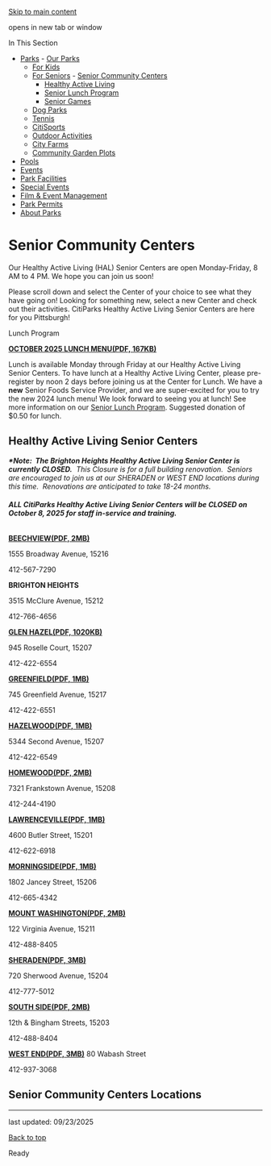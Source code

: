 [Skip to main content](https://www.pittsburghpa.gov/Recreation-Events/Parks/For-Seniors/Senior-Community-Centers#main-content)

opens in new tab or window

In This Section

- [Parks](https://www.pittsburghpa.gov/Recreation-Events/Parks)  - [Our Parks](https://www.pittsburghpa.gov/Recreation-Events/Parks/Our-Parks)
  - [For Kids](https://www.pittsburghpa.gov/Recreation-Events/Parks/For-Kids)
  - [For Seniors](https://www.pittsburghpa.gov/Recreation-Events/Parks/For-Seniors)    - [Senior Community Centers](https://www.pittsburghpa.gov/Recreation-Events/Parks/For-Seniors/Senior-Community-Centers)
    - [Healthy Active Living](https://www.pittsburghpa.gov/Recreation-Events/Parks/For-Seniors/Healthy-Active-Living)
    - [Senior Lunch Program](https://www.pittsburghpa.gov/Recreation-Events/Parks/For-Seniors/Senior-Lunch-Program)
    - [Senior Games](https://www.pittsburghpa.gov/Recreation-Events/Parks/For-Seniors/Senior-Games)
  - [Dog Parks](https://www.pittsburghpa.gov/Recreation-Events/Parks/Dog-Parks)
  - [Tennis](https://www.pittsburghpa.gov/Recreation-Events/Parks/Tennis)
  - [CitiSports](https://www.pittsburghpa.gov/Recreation-Events/Parks/CitiSports)
  - [Outdoor Activities](https://www.pittsburghpa.gov/Recreation-Events/Parks/Outdoor-Activities)
  - [City Farms](https://www.pittsburghpa.gov/Recreation-Events/Parks/City-Farms)
  - [Community Garden Plots](https://www.pittsburghpa.gov/Recreation-Events/Parks/Community-Garden-Plots)
- [Pools](https://www.pittsburghpa.gov/Recreation-Events/Pools)
- [Events](https://www.pittsburghpa.gov/Recreation-Events/Events)
- [Park Facilities](https://www.pittsburghpa.gov/Recreation-Events/Park-Facilities)
- [Special Events](https://www.pittsburghpa.gov/Recreation-Events/Special-Events)
- [Film & Event Management](https://www.pittsburghpa.gov/Recreation-Events/Film-Event-Management)
- [Park Permits](https://www.pittsburghpa.gov/Recreation-Events/Park-Permits)
- [About Parks](https://www.pittsburghpa.gov/Recreation-Events/About-Parks)

# Senior Community Centers

Our Healthy Active Living (HAL) Senior Centers are open Monday-Friday, 8 AM to 4 PM. We hope you can join us soon!

Please scroll down and select the Center of your choice to see what they have going on! Looking for something new, select a new Center and check out their activities. CitiParks Healthy Active Living Senior Centers are here for you Pittsburgh!

Lunch Program

**[OCTOBER 2025 LUNCH MENU(PDF, 167KB)](https://www.pittsburghpa.gov/files/assets/city/v/1/parks/documents/hal-october-2025/10-congregate-web-menu-october-2025.pdf "10-Congregate-WEB-MENU-October-2025.pdf")**

Lunch is available Monday through Friday at our Healthy Active Living Senior Centers. To have lunch at a Healthy Active Living Center, please pre-register by noon 2 days before joining us at the Center for Lunch. We have a **new** Senior Foods Service Provider, and we are super-excited for you to try the new 2024 lunch menu! We look forward to seeing you at lunch! See more information on our [Senior Lunch Program](https://www.pittsburghpa.gov/Recreation-Events/Parks/For-Seniors/Senior-Lunch-Program). Suggested donation of $0.50 for lunch.

## Healthy Active Living Senior Centers

_**\*Note:  The Brighton Heights Healthy Active Living Senior Center is currently CLOSED.**  This Closure is for a full building renovation.  Seniors are encouraged to join us at our SHERADEN or WEST END locations during this time.  Renovations are anticipated to take 18-24 months._

###### _**ALL CitiParks Healthy Active Living Senior Centers will be CLOSED on October 8, 2025 for staff in-service and training.**_

**[BEECHVIEW(PDF, 2MB)](https://www.pittsburghpa.gov/files/assets/city/v/1/parks/documents/hal-october-2025/beechview-final-october-2025.pdf "Beechview-Final-October-2025.pdf")**

1555 Broadway Avenue, 15216

412-567-7290

**BRIGHTON HEIGHTS**

3515 McClure Avenue, 15212

412-766-4656

**[GLEN HAZEL(PDF, 1020KB)](https://www.pittsburghpa.gov/files/assets/city/v/1/parks/documents/hal-october-2025/glenhazel-final-october-2025.pdf "GlenHazel-Final-October-2025.pdf")**

945 Roselle Court, 15207

412-422-6554

**[GREENFIELD(PDF, 1MB)](https://www.pittsburghpa.gov/files/assets/city/v/1/parks/documents/hal-october-2025/greenfield-final-october-2025.pdf "Greenfield-Final-October-2025.pdf")**

745 Greenfield Avenue, 15217

412-422-6551

**[HAZELWOOD(PDF, 1MB)](https://www.pittsburghpa.gov/files/assets/city/v/1/parks/documents/hal-october-2025/hazelwood-final-october-2025.pdf "Hazelwood-Final-October-2025.pdf")**

5344 Second Avenue, 15207

412-422-6549

**[HOMEWOOD(PDF, 2MB)](https://www.pittsburghpa.gov/files/assets/city/v/1/parks/documents/hal-october-2025/homewood-final-october-2025.pdf "Homewood-Final-October-2025.pdf")**

7321 Frankstown Avenue, 15208

412-244-4190

**[LAWRENCEVILLE(PDF, 1MB)](https://www.pittsburghpa.gov/files/assets/city/v/1/parks/documents/hal-october-2025/lawrenceville-final-october-2025.pdf "Lawrenceville-Final-October-2025.pdf")**

4600 Butler Street, 15201

412-622-6918

**[MORNINGSIDE(PDF, 1MB)](https://www.pittsburghpa.gov/files/assets/city/v/1/parks/documents/hal-october-2025/morningside-final-october-2025.pdf "Morningside-Final-October-2025.pdf")**

1802 Jancey Street, 15206

412-665-4342

**[MOUNT WASHINGTON(PDF, 2MB)](https://www.pittsburghpa.gov/files/assets/city/v/1/parks/documents/hal-october-2025/mtwashington-final-october-2025.pdf "MtWashington-Final-October-2025.pdf")**

122 Virginia Avenue, 15211

412-488-8405

**[SHERADEN(PDF, 3MB)](https://www.pittsburghpa.gov/files/assets/city/v/1/parks/documents/hal-october-2025/sheraden-final-october-2025.pdf "Sheraden-Final-October-2025.pdf")**

720 Sherwood Avenue, 15204

412-777-5012

**[SOUTH SIDE(PDF, 2MB)](https://www.pittsburghpa.gov/files/assets/city/v/1/parks/documents/hal-october-2025/southside-final-october-2025.pdf "SouthSide-Final-October-2025.pdf")**

12th & Bingham Streets, 15203

412-488-8404

**[WEST END(PDF, 3MB)](https://www.pittsburghpa.gov/files/assets/city/v/1/parks/documents/hal-october-2025/west-end-final-october-2025.pdf "West-End-Final-October-2025.pdf")**
80 Wabash Street

412-937-3068

## Senior Community Centers Locations

* * *

last updated: 09/23/2025

[Back to top](https://www.pittsburghpa.gov/Recreation-Events/Parks/For-Seniors/Senior-Community-Centers#body-top)

Ready

